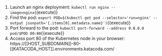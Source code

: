 1. Launch an nginx deployment:
   `kubectl run nginx --image=nginx`{{execute}}
1. Find the pod:
   `export POD=$(kubectl get pod --selector='run=nginx' --output jsonpath='{.items[0].metadata.name}')`{{execute}}
1. Port forward to the pod:
   `kubectl port-forward --address 0.0.0.0 pod/$POD 80:80`{{execute}}
1. Access port 80 of the Kubernetes node in your browser: https://[[HOST_SUBDOMAIN]]-80-[[KATACODA_HOST]].environments.katacoda.com/
